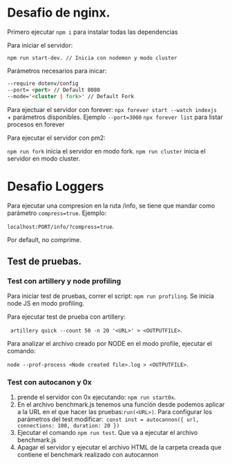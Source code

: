 # Desafio de nginx.

Primero ejecutar `npm i` para instalar todas las dependencias

Para iniciar el servidor:

`npm run start-dev. // Inicia con nodemon y modo cluster`

Parámetros necesarios para inicar:

```markdown
--require dotenv/config
--port= <port> // Default 8080
--mode='<cluster | fork>' // Default Fork
```

Para ejectuar el servidor con forever:
`npx forever start --watch indexjs ` + parámetros disponibles. Ejemplo `--port=3000`
`npx forever list` para listar procesos en forever

Para ejecutar el servidor con pm2:

`npm run fork` inicia el servidor en modo fork.
`npm run cluster` inicia el servidor en modo cluster.

# Desafio Loggers

Para ejecutar una compresion en la ruta /info, se tiene que mandar como parámetro `compress=true`. Ejemplo:

`localhost:PORT/info/?compress=true`.

Por default, no comprime.

## Test de pruebas.

### Test con artillery y node profiling

Para iniciar test de pruebas, correr el script: `npm run profiling`. Se inicia node JS en modo profiling.

Para ejecutar test de prueba con artillery:

` artillery quick --count 50 -n 20 '<URL>' > <OUTPUTFILE>`.

Para analizar el archivo creado por NODE en el modo profile, ejecutar el comando:

`node --prof-process <Node created file>.log > <OUTPUTFILE>`.

### Test con autocanon y 0x

1. prende el servidor con 0x ejecutando: `npm run start0x`.
2. En el archivo benchmark.js tenemos una función desde podemos aplicar a la URL en el que hacer las pruebas:`run(<URL>)`. Para configurar los parámetros del test modificar:` const inst = autocannon({ url, connections: 100, duration: 20 })`
3. Ejecutar el comando `npm run test`. Que va a ejecutar el archivo benchmark.js
4. Apagar el servidor y ejecutar el archivo HTML de la carpeta creada que contiene el benchmark realizado con autocannon
